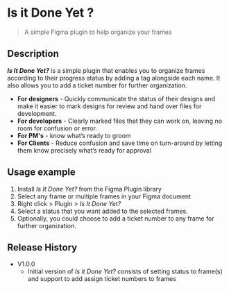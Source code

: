 # Is it Done Yet ?

> A simple Figma plugin to help organize your frames

## Description
__*Is It Done Yet?*__  is a simple plugin that enables you to organize frames according to their progress status by adding a tag alongside each  name. It also allows you to add a ticket number for further organization.
* __For designers__ -  Quickly communicate the status of their designs and make it easier to mark designs for review and hand over files for development.
* __For developers__ - Clearly marked files that they can work on, leaving no room for confusion or error.
* __For PM's__ - know what’s ready to groom
* __For Clients__ - Reduce confusion and save time on turn-around by letting them know precisely what’s ready for approval

## Usage example
1. Install *Is It Done Yet?* from the Figma Plugin library 
2. Select any frame or multiple frames in your Figma document
3. Right click > Plugin > *Is It Done Yet?*
4. Select a status that you want added to the selected frames. 
5. Optionally, you could choose to add a ticket number to any frame for further organization. 

## Release History

* V1.0.0
  * Initial version of *Is it Done Yet?* consists of setting status to frame(s) and support to add assign ticket numbers to frames



